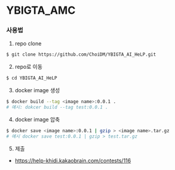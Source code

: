 # YBIGTA_AMC

### 사용법
1. repo clone
```bash
$ git clone https://github.com/ChoiDM/YBIGTA_AI_HeLP.git
```

2. repo로 이동
```bash
$ cd YBIGTA_AI_HeLP
```

3. docker image 생성
```bash
$ docker build --tag <image name>:0.0.1 .
# 예시: dokcer build --tag test:0.0.1 .
```

4. docker image 압축
```bash
$ docker save <image name>:0.0.1 | gzip > <image name>.tar.gz
# 예시 docker save test:0.0.1 | gzip > test.tar.gz
```

5. 제출
- https://help-khidi.kakaobrain.com/contests/116
